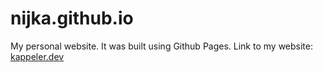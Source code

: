 # nijka.github.io


My personal website. It was built using Github Pages.
Link to my website: [kappeler.dev](kappeler.dev)
